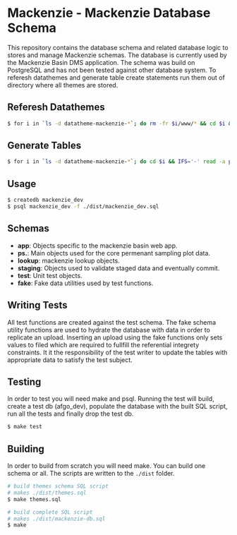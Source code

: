 # Mackenzie - Mackenzie Database Schema

This repository contains the database schema and related database logic to stores and manage Mackenzie schemas. The database is currently used by the Mackenzie Basin DMS application. The schema was build on PostgreSQL and has not been tested against other database system. To referesh datathemes and generate table create statements run them out of directory where all themes are stored.

## Referesh Datathemes
````bash
$ for i in `ls -d datatheme-mackenzie-*`; do rm -fr $i/www/* && cd $i && IFS='-' read -a parts <<< "$i" && bash publi.sh put dev.mackenzie.${parts[2]} && cd ..; done
````

## Generate Tables
````bash
$ for i in `ls -d datatheme-mackenzie-*`; do cd $i && IFS='-' read -a parts <<< "$i" && cat ./schemas/${parts[2]}_data.json | awk -v action=table -f www/awk/${parts[2]}_data.awk && cat ./schemas/${parts[2]}_meta.json | awk -v action=table -f www/awk/${parts[2]}_meta.awk && cd ..; done
````

## Usage
````bash
$ createdb mackenzie_dev
$ psql mackenzie_dev -f ./dist/mackenzie_dev.sql
````

## Schemas

* **app**: Objects specific to the mackenzie basin web app.
* **ps.**: Main objects used for the core permenant sampling plot data.
* **lookup**: mackenzie lookup objects.
* **staging**: Objects used to validate staged data and eventually commit.
* **test**: Unit test objects.
* **fake**: Fake data utilities used by test functions.

## Writing Tests
All test functions are created against the test schema. The fake schema utility functions are used to hydrate the database with data in order to replicate an upload. Inserting an upload using the fake functions only sets values to filed which are required to fullfill the referential integrety constraints. It it the responsibility of the test writer to update the tables with appropriate data to satisfy the test subject.


## Testing
In order to test you will need make and psql. Running the test will build, create a test db (afgo_dev), populate the database with the built SQL script, run all the tests and finally drop the test db.

````bash
$ make test
````

## Building
In order to build from scratch you will need make. You can build one schema or all. The scripts are written to the ``./dist`` folder.

````bash
# build themes schema SQL script
# makes ./dist/themes.sql
$ make themes.sql

# build complete SQL script
# makes ./dist/mackenzie-db.sql
$ make
````